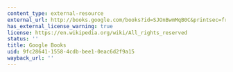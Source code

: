 ```yaml
---
content_type: external-resource
external_url: http://books.google.com/books?id=SJOnBwmMqB0C&printsec=frontcover
has_external_license_warning: true
license: https://en.wikipedia.org/wiki/All_rights_reserved
status: ''
title: Google Books
uid: 9fc28641-1558-4cdb-bee1-0eac6d2f9a15
wayback_url: ''
---
```

